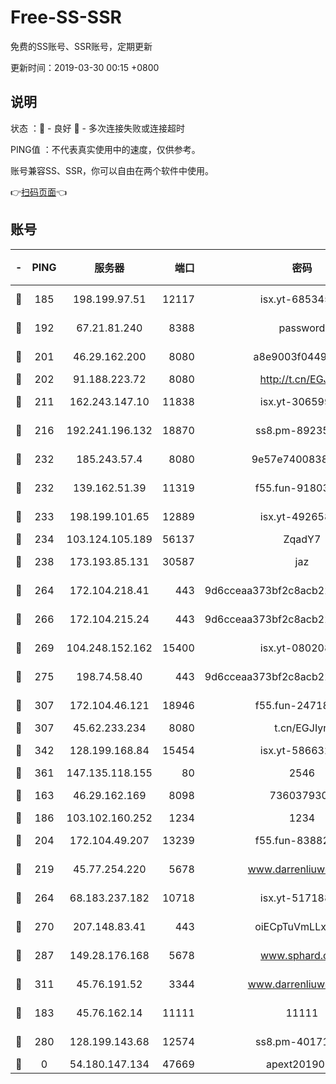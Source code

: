 # Free-SS-SSR

免费的SS账号、SSR账号，定期更新

更新时间：2019-03-30 00:15 +0800

## 说明

状态     ：🙂 - 良好 🙁 - 多次连接失败或连接超时

PING值   ：不代表真实使用中的速度，仅供参考。

账号兼容SS、SSR，你可以自由在两个软件中使用。

👉[扫码页面](https://liesauer.github.io/Free-SS-SSR/)👈

## 账号

|-|PING|服务器|端口|密码|加密方式|区域|
|:----:|:----:|:-----:|-----:|:----:|:----:|:----:|
|🙂|185|198.199.97.51|12117|isx.yt-68534554|aes-256-cfb|US|
|🙂|192|67.21.81.240|8388|password|aes-256-cfb|US|
|🙂|201|46.29.162.200|8080|a8e9003f0449cea5|chacha20-ietf|RU|
|🙂|202|91.188.223.72|8080|http://t.cn/EGJIyrl|rc4-md5|RU|
|🙂|211|162.243.147.10|11838|isx.yt-30659922|aes-256-cfb|US|
|🙂|216|192.241.196.132|18870|ss8.pm-89235292|aes-256-cfb|US|
|🙂|232|185.243.57.4|8080|9e57e7400838a01e|chacha20-ietf|US|
|🙂|232|139.162.51.39|11319|f55.fun-91803010|aes-256-cfb|SG|
|🙂|233|198.199.101.65|12889|isx.yt-49265808|aes-256-cfb|US|
|🙂|234|103.124.105.189|56137|ZqadY7|chacha20|US|
|🙂|238|173.193.85.131|30587|jaz|aes-256-cfb|US|
|🙂|264|172.104.218.41|443|9d6cceaa373bf2c8acb22e60b6a58be6|aes-256-cfb|US|
|🙂|266|172.104.215.24|443|9d6cceaa373bf2c8acb22e60b6a58be6|aes-256-cfb|US|
|🙂|269|104.248.152.162|15400|isx.yt-08020813|aes-256-cfb|SG|
|🙂|275|198.74.58.40|443|9d6cceaa373bf2c8acb22e60b6a58be6|aes-256-cfb|US|
|🙂|307|172.104.46.121|18946|f55.fun-24718503|aes-256-cfb|SG|
|🙂|307|45.62.233.234|8080|t.cn/EGJIyrl|rc4-md5|CA|
|🙂|342|128.199.168.84|15454|isx.yt-58663210|aes-256-cfb|SG|
|🙂|361|147.135.118.155|80|2546|chacha20|US|
|🙂|163|46.29.162.169|8098|7360379305|aes-256-cfb||
|🙂|186|103.102.160.252|1234|1234|rc4-md5|JP|
|🙂|204|172.104.49.207|13239|f55.fun-83882442|aes-256-cfb|SG|
|🙂|219|45.77.254.220|5678|www.darrenliuwei.com|aes-256-cfb|SG|
|🙂|264|68.183.237.182|10718|isx.yt-51718808|aes-256-cfb|SG|
|🙂|270|207.148.83.41|443|oiECpTuVmLLxk4Ts|aes-256-cfb|AU|
|🙂|287|149.28.176.168|5678|www.sphard.com|aes-256-cfb|AU|
|🙂|311|45.76.191.52|3344|www.darrenliuwei.com|aes-256-cfb|JP|
|🙁|183|45.76.162.14|11111|11111|aes-256-cfb|SG|
|🙁|280|128.199.143.68|12574|ss8.pm-40171422|aes-256-cfb|SG|
|🙁|0|54.180.147.134|47669|apext2019001|chacha20|KR|
